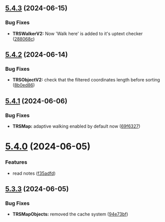 ## [5.4.3](https://github.com/Torwent/SRL-T/compare/v5.4.2...v5.4.3) (2024-06-15)


### Bug Fixes

* **TRSWalkerV2:** Now 'Walk here' is added to it's uptext checker ([288068c](https://github.com/Torwent/SRL-T/commit/288068c8313748b93e759b147a546f0e65798f56))



## [5.4.2](https://github.com/Torwent/SRL-T/compare/v5.4.1...v5.4.2) (2024-06-14)


### Bug Fixes

* **TRSObjectV2:** check that the filtered coordinates length before sorting ([8b0ed86](https://github.com/Torwent/SRL-T/commit/8b0ed8651bfefd4c76b17ac02bc60d21e0d45cd1))



## [5.4.1](https://github.com/Torwent/SRL-T/compare/v5.4.0...v5.4.1) (2024-06-06)


### Bug Fixes

* **TRSMap:** adaptive walking enabled by default now ([69f6327](https://github.com/Torwent/SRL-T/commit/69f63272f21b5c9f477984b9281a3063b85044b8))



# [5.4.0](https://github.com/Torwent/SRL-T/compare/v5.3.3...v5.4.0) (2024-06-05)


### Features

* read notes ([f35adfd](https://github.com/Torwent/SRL-T/commit/f35adfdd43c4fae3190c0a1d601111834fab8b6c))



## [5.3.3](https://github.com/Torwent/SRL-T/compare/v5.3.2...v5.3.3) (2024-06-05)


### Bug Fixes

* **TRSMapObjects:** removed the cache system ([94e73bf](https://github.com/Torwent/SRL-T/commit/94e73bf9516851921c03313db98b38c1c670aa89))



